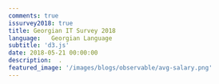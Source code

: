 ```yaml
---
comments: true
issurvey2018: true
title: Georgian IT Survey 2018
language:   Georgian Language
subtitle: 'd3.js'
date: 2018-05-21 00:00:00
description:  .
featured_image: '/images/blogs/observable/avg-salary.png'
---
```

<style>
.observable-wrapper svg{
  display:block;
  margin: 0 auto;
}


.observable-wrapper {
    margin-bottom: 15px;
}

.dc-wrapper-second{
    width:102%;
}

.observable-wrapper h1{
   margin-top: 60px;
   margin-bottom: 55px;
}

.observable-wrapper h2{
   margin-top: 60px;
   margin-bottom: 55px;
}

.observable-wrapper h3{
   margin-top: 60px;
   margin-bottom: 55px;
}

.observablehq--boolean{
    display:none;
}

.single h1, .single h2, .single h3, .single h4, .single h5, .single h6, .single p, .single ul, .single ol {
    max-width: 80% !important; 
}

input {
  -webkit-appearance: checkbox;
      margin-left: 10%;
}
#DIV_1{
   margin: 0 auto !important;
}

ul, ol {
    list-style-position: initial !important;
}

</style> 



<div class="full-page-blog-width">

</div>

<div style='display:none' data-type='module' class='script-this'>
    
 console.log('start')
  import notebook from "https://api.observablehq.com/@bumbeishvili/how-much-georgian-devs-earn.js";

console.log('imported')


document.querySelector('.full-page-blog-width').innerHTML =notebook.modules[0].variables
.filter(d=>d)
.map((d,i)=>` <d`+`iv class="observable-wrapper div-number-${i}" 
               ${i>62?"style='display:none'":''}></`+`div>`)
.join('');

console.log('created')


  import {Inspector, Runtime} from "https://unpkg.com/@observablehq/runtime@3/dist/runtime.js";
 
 

   let i=1;
   Runtime.load(notebook, (variable) => {
      return new Inspector(document.querySelector(`.observable-wrapper:nth-child(${i++})`));
   });

console.log('finished')
    
</div>


<script>

     s = document.createElement('script');
    s.type = 'module';
    var code = document.querySelector('.script-this').innerText;
    try {
      s.appendChild(document.createTextNode(code));
      document.body.appendChild(s);
    } catch (e) {
      s.text = code;
      document.body.appendChild(s);
}

 </script>